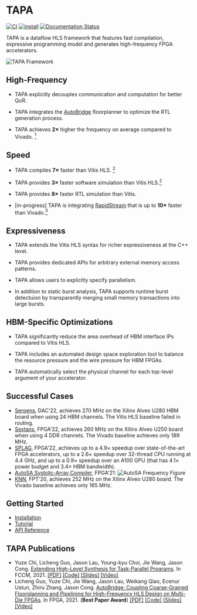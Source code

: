 # TAPA

[![CI](https://github.com/UCLA-VAST/tapa/actions/workflows/CI.yml/badge.svg)](https://github.com/UCLA-VAST/tapa/actions/workflows/CI.yml)
[![install](https://github.com/Blaok/tapa/actions/workflows/install.yml/badge.svg)](https://github.com/Blaok/tapa/actions/workflows/install.yml)
[![Documentation Status](https://readthedocs.org/projects/tapa/badge/?version=latest)](https://tapa.readthedocs.io/en/latest/?badge=latest)

TAPA is a dataflow HLS framework that features fast compilation, expressive programming model and generates high-frequency FPGA accelerators.

![TAPA Framework](https://user-images.githubusercontent.com/32432619/157972074-12fe5f32-4cd0-492e-b47a-06c23ea9c283.png)


## High-Frequency

- TAPA explicitly decouples communication and computation for better QoR.

- TAPA integrates the [AutoBridge](https://github.com/Licheng-Guo/AutoBridge) floorplanner to optimize the RTL generation process.

- TAPA achieves **2×** higher the frequency on average compared to Vivado. [<sup>1</sup>](https://doi.org/10.1145/3431920.3439289)


## Speed

- TAPA compiles **7×** faster than Vitis HLS. [<sup>2</sup>](https://doi.org/10.1109/fccm51124.2021.00032)

- TAPA provides **3×** faster software simulation than Vitis HLS.[<sup>2</sup>](https://doi.org/10.1109/fccm51124.2021.00032)

- TAPA provides **8×** faster RTL simulation than Vitis.

- [in-progress] TAPA is integrating [RapidStream](https://github.com/Licheng-Guo/RapidStream) that is up to **10×** faster than Vivado.[<sup>3</sup>](https://vast.cs.ucla.edu/~chiyuze/pub/fpga22-rapidstream.pdf)


## Expressiveness

- TAPA extends the Vitis HLS syntax for richer expressiveness at the C++ level.

- TAPA provides dedicated APIs for arbitrary external memory access patterns.

- TAPA allows users to explicitly specify parallelism.

- In addition to static burst analysis, TAPA supports runtime burst detectuion by transparently merging small memory transactions into large bursts.



## HBM-Specific Optimizations

- TAPA significantly reduce the area overhead of HBM interface IPs compared to Vitis HLS.

- TAPA includes an automated design space exploration tool to balance the resource pressure and the wire pressure for HBM FPGAs.

- TAPA automatically select the physical channel for each top-level argument of your accelerator.

## Successful Cases

- [Serpens](https://arxiv.org/abs/2111.12555), DAC'22, achieves 270 MHz on the Xilinx Alveo U280 HBM board when using 24 HBM channels. The Vitis HLS baseline failed in routing.
- [Sextans](https://dl.acm.org/doi/pdf/10.1145/3490422.3502357), FPGA'22, achieves 260 MHz on the Xilinx Alveo U250 board when using 4 DDR channels. The Vivado baseline achieves only 189 MHz.
- [SPLAG](https://github.com/UCLA-VAST/splag), FPGA'22,
  achieves up to a 4.9× speedup over state-of-the-art FPGA accelerators,
  up to a 2.6× speedup over 32-thread CPU running at 4.4 GHz,
  and up to a 0.9× speedup over an A100 GPU
  (that has 4.1× power budget and 3.4× HBM bandwidth).
- [AutoSA Systolic-Array Compiler](https://github.com/UCLA-VAST/AutoSA),
  FPGA'21:
  ![AutoSA Frequency Figure](https://user-images.githubusercontent.com/32432619/157976148-594e98bc-2658-4ebc-ae0d-3d2a347d1854.png)
- [KNN](https://github.com/SFU-HiAccel/CHIP-KNN), FPT'20, achieves 252 MHz on the Xilinx Alveo U280 board. The Vivado baseline achieves only 165 MHz.

## Getting Started

+ [Installation](https://tapa.readthedocs.io/en/latest/installation.html)
+ [Tutorial](https://tapa.readthedocs.io/en/latest/tutorial.html)
+ [API Reference](https://tapa.readthedocs.io/en/latest/api.html)

## TAPA Publications

+ Yuze Chi, Licheng Guo, Jason Lau, Young-kyu Choi, Jie Wang, Jason Cong.
  [Extending High-Level Synthesis for Task-Parallel Programs](https://doi.org/10.1109/fccm51124.2021.00032).
  In FCCM, 2021.
  [[PDF]](https://about.blaok.me/pub/fccm21-tapa.pdf)
  [[Code]](https://github.com/UCLA-VAST/tapa)
  [[Slides]](https://about.blaok.me/pub/fccm21-tapa.slides.pdf)
  [[Video]](https://about.blaok.me/pub/fccm21-tapa.mp4)
+ Licheng Guo, Yuze Chi, Jie Wang, Jason Lau, Weikang Qiao, Ecenur Ustun, Zhiru Zhang, Jason Cong.
  [AutoBridge: Coupling Coarse-Grained Floorplanning and Pipelining for High-Frequency HLS Design on Multi-Die FPGAs](https://doi.org/10.1145/3431920.3439289).
  In FPGA, 2021. (**Best Paper Award**)
  [[PDF]](https://about.blaok.me/pub/fpga21-autobridge.pdf)
  [[Code]](https://github.com/Licheng-Guo/AutoBridge)
  [[Slides]](https://about.blaok.me/pub/fpga21-autobridge.slides.pdf)
  [[Video]](https://about.blaok.me/pub/fpga21-autobridge.mp4)

